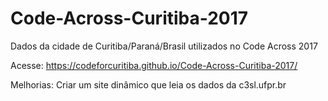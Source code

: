 # Code-Across-Curitiba-2017
Dados da cidade de Curitiba/Paraná/Brasil utilizados no Code Across 2017

Acesse: https://codeforcuritiba.github.io/Code-Across-Curitiba-2017/

Melhorias: Criar um site dinâmico que leia os dados da c3sl.ufpr.br

